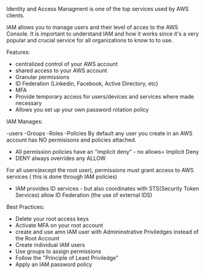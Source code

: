
Identity and Access Managment is one of the top services used by AWS clients.

IAM allows you to manage users and their level of acces to the AWS Console. It is important to understand IAM and how it works since it's a very popular and crucial service for all organizations to know to to use.


Features: 

- centralized control of your AWS account
- shared access to your AWS account
- Granular permissions
- ID Federation (Linkedin, Facebook, Active Directory, etc)
- MFA
- Provide temporary access for users/devices and services where made necessary
- Allows you set up your own password rotation policy

IAM Manages:

-users
-Groups
-Roles
-Policies
 By default any user you create in an AWS account has NO permisisons and policies attached.
 
 - All permission policies have an "implicit deny" - no allows= Implicit Deny
 - DENY always overrides any ALLOW
 
 For all users(except the root user), permissions must grant access to AWS services ( this is done through IAM policies)
 - IAM provides ID services - but also coordinates with STS(Security Token Services) allow ID Federation (the use of external IDS)

Best Practices:
- Delete your root access keys
- Activate MFA on your root account
- create and use amn IAM user with Admininstrative Priviledges instead of the Root Account
- Create individual IAM users
- Use groups to assign permissions
- Follow the "Principle of Least Priviledge"
- Apply an IAM password policy
